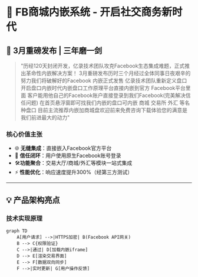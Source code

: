 # 🚀 FB商城内嵌系统 - 开启社交商务新时代

## 📅 3月重磅发布 | 三年磨一剑
> "历经120天封闭开发，亿录技术团队攻克Facebook生态集成难题，正式推出革命性内嵌解决方案！
> 3月重磅发布历时三个月经过全体同事日夜艰辛的努力我们将破解好的Facebook 内嵌正式发售
亿录技术团队重新定义盘口开启盘口内嵌时代内嵌盘口工作原理平台直接内嵌到官方 Facebook平台里面
 客户能用他自己的Facebook账户直接登录到我们Facebook(完美解决信任问题)
在首页悬浮窗即可找我们内嵌的盘口可内嵌 商城 交易所  外汇 等名种盘口
目前主流推荐内嵌加商城盘欢迎前来免费咨询下载体验您的满意是我们前进最大的动力"

### 核心价值主张
- 🌐 ​**无缝集成**：直接嵌入Facebook官方平台
- 🔑 ​**信任闭环**：用户使用原生Facebook账号登录
- 🛠️ ​**功能聚合**：交易大厅/商城/外汇等模块一站式集成
- ⚡ ​**性能优化**：响应速度提升300%（经第三方测试）

---

## 💡 产品架构亮点

### 技术实现原理
```mermaid
graph TD
    A[用户请求] -->|HTTPS加密| B(Facebook API网关)
    B --> C{权限验证}
    C -->|通过| D[加载内嵌iframe]
    D --> E[渲染交易界面]
    E --> F[数据双向同步]
    F -->|实时更新| G[用户操作反馈]
